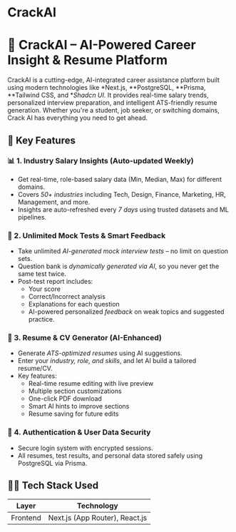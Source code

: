 # CrackAI

# 🚀 CrackAI – AI-Powered Career Insight & Resume Platform

CrackAI is a cutting-edge, AI-integrated career assistance platform built using modern technologies like *Next.js, **PostgreSQL, **Prisma, **Tailwind CSS, and **Shadcn UI*. It provides real-time salary trends, personalized interview preparation, and intelligent ATS-friendly resume generation. Whether you're a student, job seeker, or switching domains, Crack AI has everything you need to get ahead.

## 🌟 Key Features

### 📊 1. Industry Salary Insights (Auto-updated Weekly)
- Get real-time, role-based salary data (Min, Median, Max) for different domains.
- Covers *50+ industries* including Tech, Design, Finance, Marketing, HR, Management, and more.
- Insights are auto-refreshed every *7 days* using trusted datasets and ML pipelines.

### 🧠 2. Unlimited Mock Tests & Smart Feedback
- Take unlimited *AI-generated mock interview tests* – no limit on question sets.
- Question bank is *dynamically generated via AI*, so you never get the same test twice.
- Post-test report includes:
  - Your score
  - Correct/Incorrect analysis
  - Explanations for each question
  - AI-powered personalized *feedback* on weak topics and suggested practice.

### 📄 3. Resume & CV Generator (AI-Enhanced)
- Generate *ATS-optimized resumes* using AI suggestions.
- Enter your *industry, role, and skills*, and let AI build a tailored resume/CV.
- Key features:
  - Real-time resume editing with live preview
  - Multiple section customizations
  - One-click PDF download
  - Smart AI hints to improve sections
  - Resume saving for future edits

### 🔐 4. Authentication & User Data Security
- Secure login system with encrypted sessions.
- All resumes, test results, and personal data stored safely using PostgreSQL via Prisma.

## 🧑‍💻 Tech Stack Used

| Layer              | Technology                     |
|--------------------|---------------------------------|
| Frontend           | Next.js (App Router), React.js |
